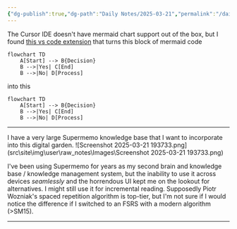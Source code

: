 ```yaml
---
{"dg-publish":true,"dg-path":"Daily Notes/2025-03-21","permalink":"/daily-notes/2025-03-21/","noteIcon":"","created":"2025-03-21"}
---
```


The Cursor IDE doesn't have mermaid chart support out of the box, but I found [this vs code extension](https://marketplace.cursorapi.com/items?itemName=bierner.markdown-mermaid) that turns this block of mermaid code

```
flowchart TD
    A[Start] --> B{Decision}
    B -->|Yes| C[End]
    B -->|No| D[Process]
```
into this
```mermaid
flowchart TD
    A[Start] --> B{Decision}
    B -->|Yes| C[End]
    B -->|No| D[Process]
```

---------

I have a very large Supermemo knowledge base that I want to incorporate into this digital garden.
![Screenshot 2025-03-21 193733.png](src\site\img\user\raw_notes\Images\Screenshot 2025-03-21 193733.png)

 I've been using Supermemo for years as my second brain and knowledge base / knowledge management system, but the inability to use it across devices _seamlessly_ and the horrendous UI kept me on the lookout for alternatives. I might still use it for incremental reading. Supposedly Piotr Wozniak's spaced repetition algorithm is top-tier, but I'm not sure if I would notice the difference if I switched to an FSRS with a modern algorithm (>SM15).

 -----------------

